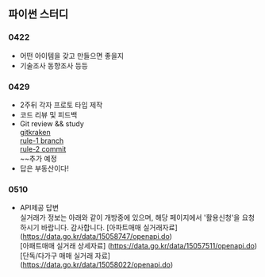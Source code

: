 
## 파이썬 스터디  
### 0422  
- 어떤 아이템을 갖고 만들으면 좋을지  
- 기술조사 동향조사 등등  

### 0429  
- 2주뒤 각자 프로토 타입 제작  
- 코드 리뷰 및 피드백  
- Git review && study  
      [gitkraken](https://cupjoo.tistory.com/9)  
      [rule-1 branch](https://gmlwjd9405.github.io/2018/05/11/types-of-git-branch.html)  
      [rule-2 commit](https://blog.ull.im/engineering/2019/03/10/logs-on-git.html)  
      ~~추가 예정
- 답은 부동산이다!

### 0510  
- API제공 답변  
실거래가 정보는 아래와 같이 개방중에 있으며, 해당 페이지에서 '활용신청'을 요청하시기 바랍니다. 감사합니다. 
[아파트매매 실거래자료] (https://data.go.kr/data/15058747/openapi.do)  
[아패트매매 실거래 상세자료] (https://data.go.kr/data/15057511/openapi.do)  
[단독/다가구 매매 실거래 자료] (https://data.go.kr/data/15058022/openapi.do)